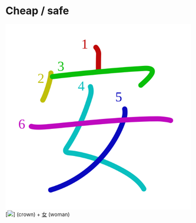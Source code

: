 # Cheap / safe
![5b89](Kanji/kanji-colorize/5b89.svg)
[![](http://www.kanjidamage.com/assets/radsmall/crown-8ef5ecce0608dafcb65383fca482342b426aa51393f24254287b0012d7fff3bc.jpg)] (crown) +  [女](Kanji/kanji-dict/女.md) (woman) 